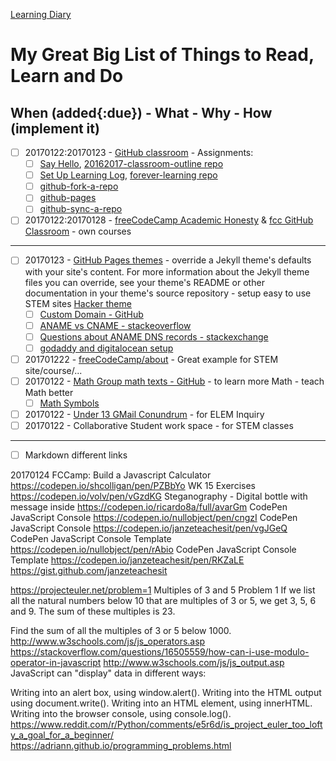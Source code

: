 [Learning Diary](./readme.md)

# My Great Big List of Things to Read, Learn and Do

## When (added{:due}) - What - Why - How (implement it)

- [ ] 20170122:20170123 - [GitHub classroom](https://classroom.github.com/classrooms/17445834-2016-2017-ap-csp-i2cs) -  Assignments: 
    - [ ] [Say Hello](https://classroom.github.com/assignment-invitations/1530a34b6103959d1b448bea84c51d73), [20162017-classroom-outline repo](https://github.com/templetontitan/20162017-classroom-outline)
    - [ ] [Set Up Learning Log](https://classroom.github.com/assignment-invitations/036035f4d79c5ffac8af470966f0b948),  [forever-learning repo](https://github.com/templetontitan/forever-learning)
    - [ ] [github-fork-a-repo](https://github.com/templetontitan/20162017-classroom-outline/blob/master/knowledge/github-fork-a-repo.md)
    - [ ] [github-pages](https://github.com/templetontitan/20162017-classroom-outline/blob/master/knowledge/github-pages.md)
    - [ ] [github-sync-a-repo](https://github.com/templetontitan/20162017-classroom-outline/blob/master/knowledge/github-sync-a-repo.md)
- [ ] 20170122:20170128 - [freeCodeCamp Academic Honesty](https://www.freecodecamp.com/academic-honesty) & [fcc GitHub Classroom](https://github.com/templetontitan/20162017-classroom-outline/blob/master/practice/freecodecamp.md) - own courses

---

- [ ] 20170123 - [GitHub Pages themes](https://github.com/pages-themes) - override a Jekyll theme's defaults with your site's content. For more information about the Jekyll theme files you can override, see your theme's README or other documentation in your theme's source repository - setup easy to use STEM sites [Hacker theme](https://github.com/pages-themes/hacker)
    - [ ] [Custom Domain - GitHub](https://help.github.com/articles/using-a-custom-domain-with-github-pages/)
    - [ ] [ANAME vs CNAME - stackeoverflow](https://stackoverflow.com/questions/37362002/a-record-vs-cname-record-for-custom-domain)
    - [ ] [Questions about ANAME DNS records - stackexchange](https://webmasters.stackexchange.com/questions/89756/questions-about-aname-dns-records)
    - [ ] [godaddy and digitalocean setup](https://www.digitalocean.com/community/questions/i-have-a-godaddy-domain-but-my-site-is-hosted-on-digitalocean-how-do-i-forward-emails-using-godaddys-free-email-forwarding)
- [ ] 201701222 - [freeCodeCamp/about](https://www.freecodecamp.com/about/) - Great example for STEM site/course/... 
- [ ] 20170122 - [Math Group math texts - GitHub](https://github.com/B3nszy/The-Math-Group) - to learn more Math - teach Math better
  - [ ] [Math Symbols](http://www.rapidtables.com/math/symbols/Basic_Math_Symbols.htm)
- [ ] 20170122 - [Under 13 GMail Conundrum](https://blog.skilstak.io/under-13-gmail-conundrum-743fabe77549#.71usmpksy) - for ELEM Inquiry
- [ ] 20170122 - Collaborative Student work space - for STEM classes

---

- [ ] Markdown different links


20170124
FCCamp: Build a Javascript Calculator https://codepen.io/shcolligan/pen/PZBbYo
WK 15 Exercises https://codepen.io/volv/pen/vGzdKG
Steganography - Digital bottle with message inside https://codepen.io/ricardo8a/full/avarGm
CodePen JavaScript Console https://codepen.io/nullobject/pen/cngzI
CodePen JavaScript Console https://codepen.io/janzeteachesit/pen/vgJGeQ
CodePen JavaScript Console Template https://codepen.io/nullobject/pen/rAbio
CodePen JavaScript Console Template https://codepen.io/janzeteachesit/pen/RKZaLE
https://gist.github.com/janzeteachesit

https://projecteuler.net/problem=1
Multiples of 3 and 5
Problem 1
If we list all the natural numbers below 10 that are multiples of 3 or 5, we get 3, 5, 6 and 9. The sum of these multiples is 23.

Find the sum of all the multiples of 3 or 5 below 1000.
http://www.w3schools.com/js/js_operators.asp
https://stackoverflow.com/questions/16505559/how-can-i-use-modulo-operator-in-javascript
http://www.w3schools.com/js/js_output.asp
JavaScript can "display" data in different ways:

Writing into an alert box, using window.alert().
Writing into the HTML output using document.write().
Writing into an HTML element, using innerHTML.
Writing into the browser console, using console.log().
https://www.reddit.com/r/Python/comments/e5r6d/is_project_euler_too_lofty_a_goal_for_a_beginner/
https://adriann.github.io/programming_problems.html









